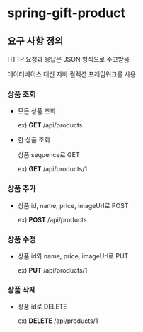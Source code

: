 # spring-gift-product

## 요구 사항 정의

HTTP 요청과 응답은 JSON 형식으로 주고받음

데이터베이스 대신 자바 컬렉션 프레임워크를 사용

### 상품 조회

- 모든 상품 조회
    
    ex) **GET** /api/products

- 한 상품 조회

    상품 sequence로 GET
    
    ex) **GET** /api/products/1
    

### 상품 추가

- 상품 id, name, price, imageUrl로 POST
    
    ex) **POST** /api/products
    

### 상품 수정

- 상품 id와 name, price, imageUrl로 PUT
    
    ex) **PUT** /api/products/1
    

### 상품 삭제

- 상품 id로 DELETE

    ex) **DELETE** /api/products/1
